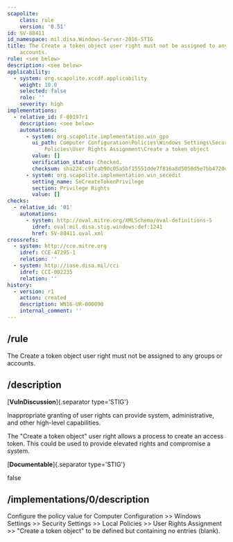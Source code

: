 ```yaml
---
scapolite:
    class: rule
    version: '0.51'
id: SV-88411
id_namespace: mil.disa.Windows-Server-2016-STIG
title: The Create a token object user right must not be assigned to any groups or
    accounts.
rule: <see below>
description: <see below>
applicability:
  - system: org.scapolite.xccdf.applicability
    weight: 10.0
    selected: false
    role: ''
    severity: high
implementations:
  - relative_id: F-80197r1
    description: <see below>
    automations:
      - system: org.scapolite.implementation.win_gpo
        ui_path: Computer Configuration\Policies\Windows Settings\Security Settings\Local
            Policies\User Rights Assignment\Create a token object
        value: []
        verification_status: Checked.
        checksum: sha224:c9fcab90c05a5bf15551dde7f816a8d5050d5e7bb4720d3efbbc7a6e
      - system: org.scapolite.implementation.win_secedit
        setting_name: SeCreateTokenPrivilege
        section: Privilege Rights
        value: []
checks:
  - relative_id: '01'
    automations:
      - system: http://oval.mitre.org/XMLSchema/oval-definitions-5
        idref: oval:mil.disa.stig.windows:def:1241
        href: SV-88411.oval.xml
crossrefs:
  - system: http://cce.mitre.org
    idref: CCE-47295-1
    relation: ''
  - system: http://iase.disa.mil/cci
    idref: CCI-002235
    relation: ''
history:
  - version: r1
    action: created
    description: WN16-UR-000090
    internal_comment: ''
---
```



## /rule

The Create a token object user right must not be assigned to any groups or accounts.

## /description

[**VulnDiscussion**]{.separator type='STIG'}

Inappropriate granting of user rights can provide system, administrative, and other high-level capabilities.

The "Create a token object" user right allows a process to create an access token. This could be used to provide elevated rights and compromise a system.

[**Documentable**]{.separator type='STIG'}

false

## /implementations/0/description

Configure the policy value for Computer Configuration >> Windows Settings >> Security Settings >> Local Policies >> User Rights Assignment >> "Create a token object" to be defined but containing no entries (blank).
